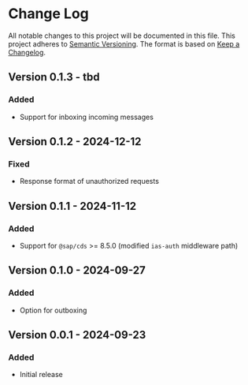 # Change Log

All notable changes to this project will be documented in this file.
This project adheres to [Semantic Versioning](http://semver.org/).
The format is based on [Keep a Changelog](http://keepachangelog.com/).

## Version 0.1.3 - tbd

### Added

- Support for inboxing incoming messages

## Version 0.1.2 - 2024-12-12

### Fixed

- Response format of unauthorized requests

## Version 0.1.1 - 2024-11-12

### Added

- Support for `@sap/cds` >= 8.5.0 (modified `ias-auth` middleware path)

## Version 0.1.0 - 2024-09-27

### Added

- Option for outboxing

## Version 0.0.1 - 2024-09-23

### Added

- Initial release
